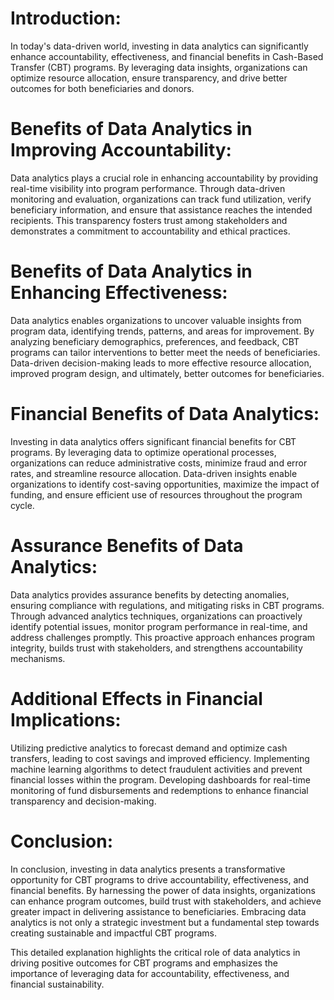 # Introduction:
In today's data-driven world, investing in data analytics can significantly enhance accountability, effectiveness, and financial benefits in Cash-Based Transfer (CBT) programs. By leveraging data insights, organizations can optimize resource allocation, ensure transparency, and drive better outcomes for both beneficiaries and donors.

# Benefits of Data Analytics in Improving Accountability:
Data analytics plays a crucial role in enhancing accountability by providing real-time visibility into program performance. Through data-driven monitoring and evaluation, organizations can track fund utilization, verify beneficiary information, and ensure that assistance reaches the intended recipients. This transparency fosters trust among stakeholders and demonstrates a commitment to accountability and ethical practices.

# Benefits of Data Analytics in Enhancing Effectiveness:
Data analytics enables organizations to uncover valuable insights from program data, identifying trends, patterns, and areas for improvement. By analyzing beneficiary demographics, preferences, and feedback, CBT programs can tailor interventions to better meet the needs of beneficiaries. Data-driven decision-making leads to more effective resource allocation, improved program design, and ultimately, better outcomes for beneficiaries.

# Financial Benefits of Data Analytics:
Investing in data analytics offers significant financial benefits for CBT programs. By leveraging data to optimize operational processes, organizations can reduce administrative costs, minimize fraud and error rates, and streamline resource allocation. Data-driven insights enable organizations to identify cost-saving opportunities, maximize the impact of funding, and ensure efficient use of resources throughout the program cycle.

# Assurance Benefits of Data Analytics:
Data analytics provides assurance benefits by detecting anomalies, ensuring compliance with regulations, and mitigating risks in CBT programs. Through advanced analytics techniques, organizations can proactively identify potential issues, monitor program performance in real-time, and address challenges promptly. This proactive approach enhances program integrity, builds trust with stakeholders, and strengthens accountability mechanisms.

# Additional Effects in  Financial Implications:

Utilizing predictive analytics to forecast demand and optimize cash transfers, leading to cost savings and improved efficiency.
Implementing machine learning algorithms to detect fraudulent activities and prevent financial losses within the program.
Developing dashboards for real-time monitoring of fund disbursements and redemptions to enhance financial transparency and decision-making.
# Conclusion:
In conclusion, investing in data analytics presents a transformative opportunity for CBT programs to drive accountability, effectiveness, and financial benefits. By harnessing the power of data insights, organizations can enhance program outcomes, build trust with stakeholders, and achieve greater impact in delivering assistance to beneficiaries. Embracing data analytics is not only a strategic investment but a fundamental step towards creating sustainable and impactful CBT programs.

This detailed explanation highlights the critical role of data analytics in driving positive outcomes for CBT programs and emphasizes the importance of leveraging data for accountability, effectiveness, and financial sustainability.

